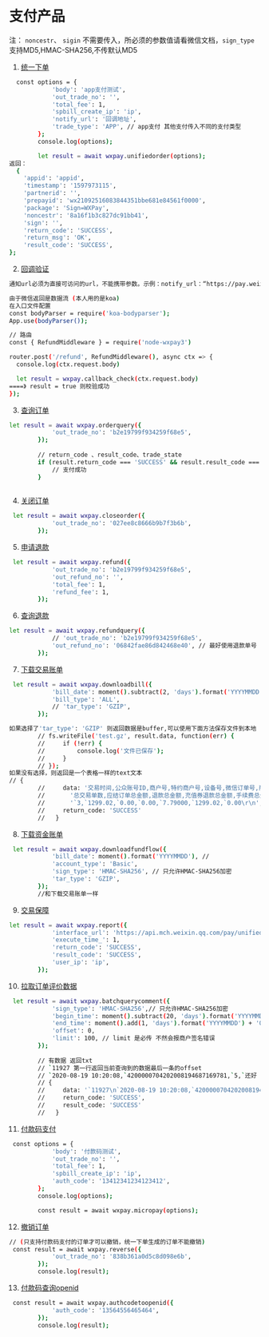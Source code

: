 # 支付产品
注： `noncestr`、 `sigin` 不需要传入，所必须的参数值请看微信文档，`sign_type`支持MD5,HMAC-SHA256,不传默认MD5

1. [统一下单](https://pay.weixin.qq.com/wiki/doc/api/jsapi.php?chapter=9_1)

```bash
  const options = {
            'body': 'app支付测试',
            'out_trade_no': '',
            'total_fee': 1,
            'spbill_create_ip': 'ip',
            'notify_url': '回调地址',
            'trade_type': 'APP', // app支付 其他支付传入不同的支付类型
        };
        console.log(options);

        let result = await wxpay.unifiedorder(options);
返回：
  {
    'appid': 'appid',
    'timestamp': '1597973115',
    'partnerid': '',
    'prepayid': 'wx21092516083844351bbe681e84561f0000',
    'package': 'Sign=WXPay',
    'noncestr': '8a16f1b3c827dc91bb41',
    'sign': '',
    'return_code': 'SUCCESS',
    'return_msg': 'OK',
    'result_code': 'SUCCESS',
};
```
2. [回调验证](https://pay.weixin.qq.com/wiki/doc/api/jsapi.php?chapter=9_7&index=8)
```bash
通知url必须为直接可访问的url，不能携带参数。示例：notify_url：“https://pay.weixin.qq.com/wxpay/pay.action”

由于微信返回是数据流 (本人用的是koa)
在入口文件配置
const bodyParser = require('koa-bodyparser');
App.use(bodyParser());

// 路由
const { RefundMiddleware } = require('node-wxpay3')

router.post('/refund', RefundMiddleware(), async ctx => {
  console.log(ctx.request.body)

  let result = wxpay.callback_check(ctx.request.body)
====》 result = true 则校验成功
});

```

3. [查询订单](https://pay.weixin.qq.com/wiki/doc/api/jsapi.php?chapter=9_2)
```bash
let result = await wxpay.orderquery({
            'out_trade_no': 'b2e19799f934259f68e5',
        });
        
        // return_code 、result_code、trade_state
        if (result.return_code === 'SUCCESS' && result.result_code === 'SUCCESS' && result.trade_state === 'SUCCESS') {
            // 支付成功
        }
        
```

4. [关闭订单](https://pay.weixin.qq.com/wiki/doc/api/jsapi.php?chapter=9_3)
```bash
 let result = await wxpay.closeorder({
            'out_trade_no': '027ee8c8666b9b7f3b6b',
        });
```

5. [申请退款](https://pay.weixin.qq.com/wiki/doc/api/jsapi.php?chapter=9_4)
```bash
 let result = await wxpay.refund({
            'out_trade_no': 'b2e19799f934259f68e5',
            'out_refund_no': '',
            'total_fee': 1,
            'refund_fee': 1,
        });
```

6. [查询退款](https://pay.weixin.qq.com/wiki/doc/api/jsapi.php?chapter=9_5)
```bash
let result = await wxpay.refundquery({
            // 'out_trade_no': 'b2e19799f934259f68e5',
            'out_refund_no': '06842fae86d842468e40', // 最好使用退款单号
        });
```

7. [下载交易账单](https://pay.weixin.qq.com/wiki/doc/api/jsapi.php?chapter=9_6)
```bash
 let result = await wxpay.downloadbill({
            'bill_date': moment().subtract(2, 'days').format('YYYYMMDD'), //
            'bill_type': 'ALL',
            // 'tar_type': 'GZIP',
        });

如果选择了'tar_type': 'GZIP' 则返回数据是buffer,可以使用下面方法保存文件到本地
        // fs.writeFile('test.gz', result.data, function(err) {
        //     if (!err) {
        //         console.log('文件已保存');
        //     }
        // });
如果没有选择，则返回是一个表格一样的text文本
// {
        //     data: '交易时间,公众账号ID,商户号,特约商户号,设备号,微信订单号,商户订单号,用户标识,交易类型,交易状态,付款银行,货币种类,应结订单金额,代金券金额,微信退款单号,商户退款单号,退款金额,充值券退款金额,退款类型,退款状态,商品名称,商户数据包,手续费,费率,订单金额,申请退款金额,费率备注\r\n' +
        //       '总交易单数,应结订单总金额,退款总金额,充值券退款总金额,手续费总金额,订单总金额,申请退款总金额\r\n' +
        //       '`3,`1299.02,`0.00,`0.00,`7.79000,`1299.02,`0.00\r\n',
        //     return_code: 'SUCCESS'
        //   }
```

8. [下载资金账单](https://pay.weixin.qq.com/wiki/doc/api/jsapi.php?chapter=9_18&index=7)
```bash
 let result = await wxpay.downloadfundflow({
            'bill_date': moment().format('YYYYMMDD'), //
            'account_type': 'Basic',
            'sign_type': 'HMAC-SHA256', // 只允许HMAC-SHA256加密
            'tar_type': 'GZIP',
        });
        //和下载交易账单一样
```

9. [交易保障](https://pay.weixin.qq.com/wiki/doc/api/jsapi.php?chapter=9_8&index=9)
```bash
let result = await wxpay.report({
            'interface_url': 'https://api.mch.weixin.qq.com/pay/unifiedorder',
            'execute_time_': 1,
            'return_code': 'SUCCESS',
            'result_code': 'SUCCESS',
            'user_ip': 'ip',
        });
```

10. [拉取订单评价数据](https://pay.weixin.qq.com/wiki/doc/api/jsapi.php?chapter=9_17&index=11)
```bash
 let result = await wxpay.batchquerycomment({
            'sign_type': 'HMAC-SHA256',// 只允许HMAC-SHA256加密
            'begin_time': moment().subtract(20, 'days').format('YYYYMMDD') + '000000',
            'end_time': moment().add(1, 'days').format('YYYYMMDD') + '000000', // 结束时间不能超过今天 否则会报系统繁忙，清稍后再试
            'offset': 0,
            'limit': 100, // limit 是必传 不然会报商户签名错误
        });
        
        // 有数据 返回txt
        // `11927 第一行返回当前查询到的数据最后一条的offset
        // `2020-08-19 10:20:08,`4200000704202008194687169781,`5,`还好 // 从第二行开始，每一行表示一笔交易单的评论信息，各参数以逗号隔开， 参数前增加`符号，为标准键盘1左边键的字符。参数内容依次为：评论的时间，支付订单号，评论星级，评论内容
        // {
        //     data: '`11927\n`2020-08-19 10:20:08,`4200000704202008194687169781,`5,`还好\n',
        //     return_code: 'SUCCESS',
        //     result_code: 'SUCCESS'
        //   }
```

11. [付款码支付](https://pay.weixin.qq.com/wiki/doc/api/micropay.php?chapter=9_10&index=1)
```bash
 const options = {
            'body': '付款码测试',
            'out_trade_no': '',
            'total_fee': 1,
            'spbill_create_ip': 'ip',
            'auth_code': '13412341234123412',
        };
        console.log(options);

        const result = await wxpay.micropay(options);
```

12. [撤销订单](https://pay.weixin.qq.com/wiki/doc/api/micropay.php?chapter=9_11&index=3)
```bash
// (只支持付款码支付的订单才可以撤销，统一下单生成的订单不能撤销)
 const result = await wxpay.reverse({
            'out_trade_no': '838b361a0d5c8d098e6b',
        });
        console.log(result);
```
13. [付款码查询openid](https://pay.weixin.qq.com/wiki/doc/api/micropay.php?chapter=9_13&index=9)
```bash
 const result = await wxpay.authcodetoopenid({
            'auth_code': '13564556465464',
        });
        console.log(result);
```